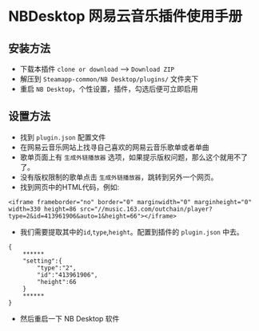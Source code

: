 # NBDesktop 网易云音乐插件使用手册

## 安装方法

* 下载本插件 `clone or download` --> `Download ZIP`
* 解压到 `Steamapp-common/NB Desktop/plugins/` 文件夹下
* 重启 `NB Desktop`，个性设置，插件，勾选后便可立即启用

## 设置方法

* 找到 `plugin.json` 配置文件
* 在网易云音乐网站上找寻自己喜欢的网易云音乐歌单或者单曲
* 歌单页面上有 `生成外链播放器` 选项，如果提示版权问题，那么这个就用不了了。
* 没有版权限制的歌单点击 `生成外链播放器`，跳转到另外一个网页。
* 找到网页中的HTML代码，例如:
```
<iframe frameborder="no" border="0" marginwidth="0" marginheight="0" width=330 height=86 src="//music.163.com/outchain/player?type=2&id=413961906&auto=1&height=66"></iframe>
```
* 我们需要提取其中的`id`,`type`,`height`。配置到插件的 `plugin.json` 中去。
```
{
    ******
    "setting":{
        "type":"2",
        "id":"413961906",
        "height":66
    }
    ******
}
```
* 然后重启一下 NB Desktop 软件

